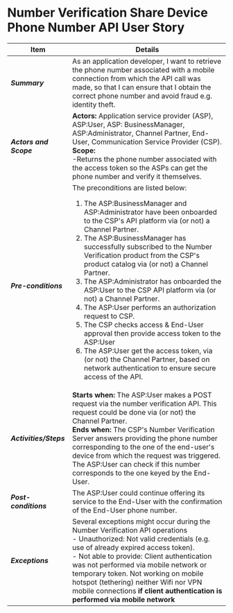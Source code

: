 # Number Verification Share Device Phone Number API User Story

| **Item** | **Details** |
| ---- | ------- |
| ***Summary*** | As an application developer, I want to retrieve the phone number associated with a mobile connection from which the API call was made, so that I can ensure that I obtain the correct phone number and avoid fraud e.g. identity theft. |
| ***Actors and Scope*** | **Actors:** Application service provider (ASP), ASP:User, ASP: BusinessManager, ASP:Administrator, Channel Partner, End-User, Communication Service Provider (CSP). <br>**Scope:**  <br>-Returns the phone number associated with the access token so the ASPs can get the phone number and verify it themselves.|
| ***Pre-conditions*** |The preconditions are listed below:<br><ol><li>The ASP:BusinessManager and ASP:Administrator have been onboarded to the CSP's API platform via (or not) a Channel Partner.</li><li>The ASP:BusinessManager has successfully subscribed to the Number Verification product from the CSP's product catalog via (or not) a Channel Partner.</li><li>The ASP:Administrator has onboarded the ASP:User to the CSP API platform via (or not) a Channel Partner.</li><li>The ASP:User performs an authorization request to CSP.</li><li> The CSP checks access & End-User approval then provide access token to the ASP:User </li><li> The ASP:User get the access token, via (or not) the Channel Partner, based on network authentication to ensure secure access of the API.|
| ***Activities/Steps*** | **Starts when:** The ASP:User makes a POST request via the number verification API. This request could be done via (or not) the Channel Partner.<br>**Ends when:** The CSP's Number Verification Server answers providing the phone number corresponding to the one of the end-user's device from which the request was triggered. The ASP:User can check if this number corresponds to the one keyed by the End-User. |
| ***Post-conditions*** | The ASP:User could continue offering its service to the End-User with the confirmation of the End-User phone number.  |
| ***Exceptions*** | Several exceptions might occur during the Number Verification API operations<br>- Unauthorized: Not valid credentials (e.g. use of already expired access token).<br>- Not able to provide: Client authentication was not performed via mobile network or temporary token. Not working on mobile hotspot (tethering) neither Wifi nor VPN mobile connections **if client authentication is performed via mobile network** |
